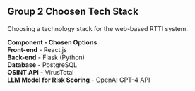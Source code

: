 ## Group 2 Choosen Tech Stack
Choosing a technology stack for the web-based RTTI system.

**Component - Chosen Options**  
**Front-end** - React.js   
**Back-end** -  Flask (Python)  
**Database** -  PostgreSQL  
**OSINT API** - VirusTotal  
**LLM Model for Risk Scoring** -  OpenAI GPT-4 API  

